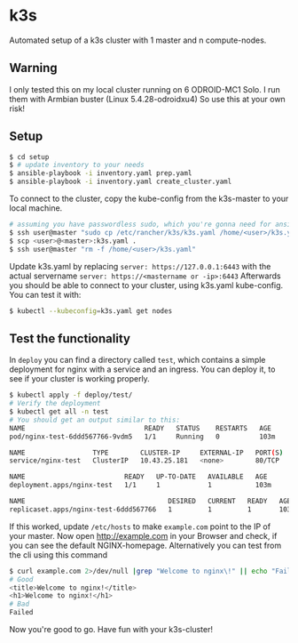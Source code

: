 # k3s

Automated setup of a k3s cluster with 1 master and n compute-nodes.

## Warning
I only tested this on my local cluster running on 6 ODROID-MC1 Solo. I run them with Armbian buster (Linux 5.4.28-odroidxu4)
So use this at your own risk!

## Setup
```bash
$ cd setup
$ # update inventory to your needs
$ ansible-playbook -i inventory.yaml prep.yaml 
$ ansible-playbook -i inventory.yaml create_cluster.yaml
```

To connect to the cluster, copy the kube-config from the k3s-master to your local machine.  
```bash
# assuming you have passwordless sudo, which you're gonna need for ansible either way
$ ssh user@master "sudo cp /etc/rancher/k3s/k3s.yaml /home/<user>/k3s.yaml && sudo chown <user>:<group> /home/<user>/k3s.yaml"
$ scp <user>@<master>:k3s.yaml .
$ ssh user@master "rm -f /home/<user>/k3s.yaml"
```
  
Update k3s.yaml by replacing `server: https://127.0.0.1:6443` with the actual servername `server: https://<mastername or -ip>:6443`
Afterwards you should be able to connect to your cluster, using k3s.yaml kube-config.  
You can test it with:
```bash
$ kubectl --kubeconfig=k3s.yaml get nodes
```

## Test the functionality
In `deploy` you can find a directory called `test`, which contains a simple deployment for nginx with a service and an ingress. You can deploy it, to see if your cluster is working properly.  
```bash
$ kubectl apply -f deploy/test/
# Verify the deployment
$ kubectl get all -n test
# You should get an output similar to this:
NAME                              READY   STATUS    RESTARTS   AGE
pod/nginx-test-6ddd567766-9vdm5   1/1     Running   0          103m

NAME                 TYPE        CLUSTER-IP     EXTERNAL-IP   PORT(S)   AGE
service/nginx-test   ClusterIP   10.43.25.181   <none>        80/TCP    103m

NAME                         READY   UP-TO-DATE   AVAILABLE   AGE
deployment.apps/nginx-test   1/1     1            1           103m

NAME                                    DESIRED   CURRENT   READY   AGE
replicaset.apps/nginx-test-6ddd567766   1         1         1       103m
```
  
If this worked, update `/etc/hosts` to make `example.com` point to the IP of your master.
Now open http://example.com in your Browser and check, if you can see the default NGINX-homepage.
Alternatively you can test from the cli using this command  
```bash
$ curl example.com 2>/dev/null |grep "Welcome to nginx\!" || echo "Failed"
# Good
<title>Welcome to nginx!</title>
<h1>Welcome to nginx!</h1>
# Bad
Failed
```

Now you're good to go. Have fun with your k3s-cluster!
